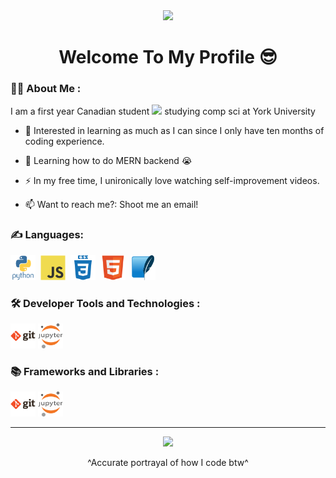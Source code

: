 <div id="header" align="center">
<img src="https://media.giphy.com/media/Nx0rz3jtxtEre/giphy.gif" width="700"/>
</div>
<h1 align="center">
  Welcome To My Profile 😎
</h1>

### :man_technologist: About Me :
I am a first year Canadian student <img src="https://media.giphy.com/media/lvzdeWk12qjmM/giphy.gif" width="25"> studying comp sci at York University
- :telescope: Interested in learning as much as I can since I only have ten months of coding experience.

- :seedling: Learning how to do MERN backend 😭

- :zap: In my free time, I unironically love watching self-improvement videos.

- :mailbox: Want to reach me?: Shoot me an email!

### :writing_hand: Languages:
<div>
  <img src="https://github.com/devicons/devicon/blob/master/icons/python/python-original-wordmark.svg" title="Python" alt="Python" width="40" height="40"/>&nbsp;
    <img src="https://github.com/devicons/devicon/blob/master/icons/javascript/javascript-original.svg" title="JavaScript" alt="JavaScript" width="40" height="40"/>&nbsp;
  <img src="https://github.com/devicons/devicon/blob/master/icons/css3/css3-plain-wordmark.svg"  title="CSS3" alt="CSS" width="40" height="40"/>&nbsp;
  <img src="https://github.com/devicons/devicon/blob/master/icons/html5/html5-original.svg" title="HTML5" alt="HTML" width="40" height="40"/>&nbsp;
  <img src="https://github.com/devicons/devicon/blob/master/icons/sqlite/sqlite-original.svg" title="SQLite"  alt="MySQLite" width="40" height="40"/>&nbsp;
</div>

### :hammer_and_wrench: Developer Tools and Technologies :
<div>
  <img src="https://github.com/devicons/devicon/blob/master/icons/git/git-original-wordmark.svg" title="Git" **alt="Git" width="40" height="40"/>
    <img src="https://github.com/devicons/devicon/blob/master/icons/jupyter/jupyter-original-wordmark.svg" title="Jupyter Notebooks" **alt="Jupyter Notebooks" width="40" height="40"/>
</div>

### :books: Frameworks and Libraries :
<div>
  <img src="https://github.com/devicons/devicon/blob/master/icons/git/git-original-wordmark.svg" title="Git" **alt="Git" width="40" height="40"/>
    <img src="https://github.com/devicons/devicon/blob/master/icons/jupyter/jupyter-original-wordmark.svg" title="Jupyter Notebooks" **alt="Jupyter Notebooks" width="40" height="40"/>
</div>

---
<div id="funny" align="center">
  <img src="https://media.giphy.com/media/7J4P7cUur2DlErijp3/giphy.gif" width="500"/>
</div>
<p align="center">
  ^Accurate portrayal of how I code btw^
</p>
